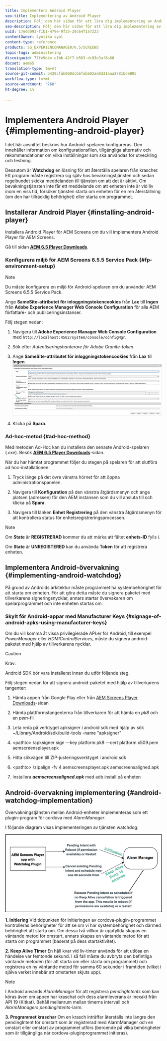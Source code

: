 ```yaml
---
title: Implementera Android Player
seo-title: Implementering av Android Player
description: Följ den här sidan för att lära dig implementering av Android Watchdog, en lösning för att återställa spelaren från krascher.
seo-description: Följ den här sidan för att lära dig implementering av Android Watchdog, en lösning för att återställa spelaren från krascher.
uuid: 17edd093-f1b1-479e-9f25-28c64f1a7223
contentOwner: Jyotika syal
content-type: reference
products: SG_EXPERIENCEMANAGER/6.5/SCREENS
topic-tags: administering
discoiquuid: 77fe9d4e-e1bb-42f7-b563-dc03e3af8a60
docset: aem65
translation-type: tm+mt
source-git-commit: b439cfab068dcbbfab602ad8d31aaa2781bde805
workflow-type: tm+mt
source-wordcount: '768'
ht-degree: 1%

---
```



# Implementera Android Player {#implementing-android-player}

I det här avsnittet beskrivs hur Android-spelaren konfigureras. Den innehåller information om konfigurationsfilen, tillgängliga alternativ och rekommendationer om vilka inställningar som ska användas för utveckling och testning.

Dessutom är **Watchdog** en lösning för att återställa spelaren från krascher. Ett program måste registrera sig själv hos bevakningstjänsten och sedan regelbundet skicka meddelanden till tjänsten om att det är aktivt. Om bevakningstjänsten inte får ett meddelande om att enheten inte är vid liv inom en viss tid, försöker tjänsten starta om enheten för en ren återställning (om den har tillräcklig behörighet) eller starta om programmet.

## Installerar Android Player {#installing-android-player}

Installera Android Player för AEM Screens om du vill implementera Android Player för AEM Screens.

Gå till sidan [**AEM 6.5 Player Downloads**](https://download.macromedia.com/screens/).

### Konfigurera miljö för AEM Screens 6.5.5 Service Pack {#fp-environment-setup}

>[!NOTE]
>Du måste konfigurera en miljö för Android-spelaren om du använder AEM Screens 6.5.5 Service Pack.

Ange **SameSite-attributet för inloggningstokencookies** från **Lax** till **Ingen** från **Adobe Experience Manager Web Console Configuration** för alla AEM författare- och publiceringsinstanser.

Följ stegen nedan:

1. Navigera till **Adobe Experience Manager Web Console Configuration** med `http://localhost:4502/system/console/configMgr`.

1. Sök efter *Autentiseringshanterare för Adobe Granite-token*.

1. Ange **SameSite-attributet för inloggningstokencookies** från **Lax** till **Ingen**.
   ![bild](/help/user-guide/assets/granite-updates.png)

1. Klicka på **Spara**.


### Ad-hoc-metod {#ad-hoc-method}

Med metoden Ad-Hoc kan du installera den senaste Android-spelaren (*.exe*). Besök [**AEM 6.5 Player Downloads**](https://download.macromedia.com/screens/)-sidan.

När du har hämtat programmet följer du stegen på spelaren för att slutföra ad hoc-installationen:

1. Tryck länge på det övre vänstra hörnet för att öppna administrationspanelen.
1. Navigera till **Konfiguration** på den vänstra åtgärdsmenyn och ange platsen (adressen) för den AEM instansen som du vill ansluta till och klicka på **Spara**.

1. Navigera till länken **Enhet** **Registrering** på den vänstra åtgärdsmenyn för att kontrollera status för enhetsregistreringsprocessen.

>[!NOTE]
>
>Om **State** är **REGISTRERAD** kommer du att märka att fältet **enhets-ID** fylls i.
>
>Om **State** är **UNREGISTERED** kan du använda **Token** för att registrera enheten.

## Implementera Android-övervakning {#implementing-android-watchdog}

På grund av Androids arkitektur måste programmet ha systembehörighet för att starta om enheten. För att göra detta måste du signera paketet med tillverkarens signeringsnycklar, annars startar övervakaren om spelarprogrammet och inte enheten startas om.

### Skylt för Android-appar med Manufacturer Keys {#signage-of-android-apks-using-manufacturer-keys}

Om du vill komma åt vissa privilegierade API:er för Android, till exempel *PowerManager* eller *HDMIControlServices*, måste du signera android-paketet med hjälp av tillverkarens nycklar.

>[!CAUTION]
>
>Krav:
>
>Android SDK bör vara installerat innan du utför följande steg.

Följ stegen nedan för att signera android-paketet med hjälp av tillverkarens tangenter:

1. Hämta appen från Google Play eller från [AEM Screens Player Downloads](https://download.macromedia.com/screens/)-sidan
1. Hämta plattformstangenterna från tillverkaren för att hämta en *pk8* och en *pem*-fil

1. Leta reda på verktyget apksigner i android sdk med hjälp av sök ~/Library/Android/sdk/build-tools -name &quot;apksigner&quot;
1. &lt;pathto> /apksigner sign —key platform.pk8 —cert platform.x509.pem aemscreensplayer.apk
1. Hitta sökvägen till ZIP-justeringsverktyget i android sdk
1. &lt;pathto> /zipalign -fv 4 aemscreensplayer.apk aemscreensaligned.apk
1. Installera ***aemscreensaligned.apk*** med adb install på enheten

## Android-övervakning implementering {#android-watchdog-implementation}

Övervakningstjänsten mellan Android-enheter implementeras som ett plugin-program för cordova med *AlarmManager*.

I följande diagram visas implementeringen av tjänsten watchdog:

![chlimage_1-31](assets/chlimage_1-31.png)

**1. Initiering** Vid tidpunkten för initieringen av cordova-plugin-programmet kontrolleras behörigheter för att se om vi har systembehörighet och därmed behörighet att starta om. Om dessa två villkor är uppfyllda skapas en väntande metod för omstart, annars skapas en väntande metod för att starta om programmet (baserat på dess startaktivitet).

**2. Keep Alive Timer** En håll kvar vid liv-timer används för att utlösa en händelse var femtonde sekund. I så fall måste du avbryta den befintliga väntande metoden (för att starta om eller starta om programmet) och registrera en ny väntande metod för samma 60 sekunder i framtiden (vilket i själva verket innebär att omstarten skjuts upp).

>[!NOTE]
>
>I Android används *AlarmManager* för att registrera *pendingIntents* som kan köras även om appen har kraschat och dess alarmleverans är inexakt från API 19 (Kitkat). Behåll mellanrum mellan timerns intervall och *AlarmManagers* *pendingIntents*-larm.

**3. Programmet kraschar** Om en krasch inträffar återställs inte längre den pendingIntent för omstart som är registrerad med AlarmManager och en omstart eller omstart av programmet utförs (beroende på vilka behörigheter som är tillgängliga när cordova-pluginprogrammet initieras).
